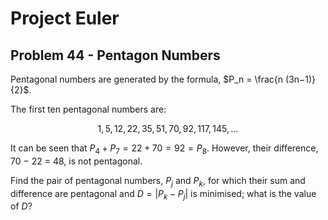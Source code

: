 # Project Euler

## Problem 44 - Pentagon Numbers

Pentagonal numbers are generated by the formula, $P_n = \frac{n (3n−1)}{2}$.

The first ten pentagonal numbers are:

$$1, 5, 12, 22, 35, 51, 70, 92, 117, 145, \dots$$

It can be seen that $P_4 + P_7 = 22 + 70 = 92 = P_8$.
However, their difference, 70 − 22 = 48, is not pentagonal.

Find the pair of pentagonal numbers, $P_j$ and $P_k$, for which their sum and difference are pentagonal and $D = |P_k − P_j|$ is minimised; what is the value of $D$?
